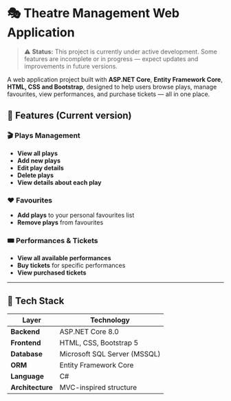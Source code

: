 # 🎭 Theatre Management Web Application

> ⚠️ **Status:** This project is currently under active development.
>      Some features are incomplete or in progress — expect updates and improvements in future versions.

A web application project built with **ASP.NET Core**, **Entity Framework Core**, **HTML, CSS and Bootstrap**, designed to help users browse plays, manage favourites, view performances, and purchase tickets — all in one place.

## 🚀 Features (Current version)

### 🎬 Plays Management
- **View all plays** 
- **Add new plays**
- **Edit play details**
- **Delete plays**
- **View details about each play**

### ❤️ Favourites
- **Add plays** to your personal favourites list
- **Remove plays** from favourites

### 🎟️ Performances & Tickets
- **View all available performances**
- **Buy tickets** for specific performances
- **View purchased tickets**

---

## 🧩 Tech Stack

| Layer | Technology |
|--------|-------------|
| **Backend** | ASP.NET Core 8.0 |
| **Frontend** | HTML, CSS, Bootstrap 5 |
| **Database** | Microsoft SQL Server (MSSQL) |
| **ORM** | Entity Framework Core |
| **Language** | C# |
| **Architecture** | MVC-inspired structure |


